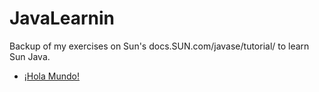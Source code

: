 # JavaLearnin
Backup of my exercises on Sun's docs.SUN.com/javase/tutorial/ to learn Sun Java.

- [¡Hola Mundo!](http://docs.oracle.com/javase/tutorial/getStarted/cupojava/index.html)
